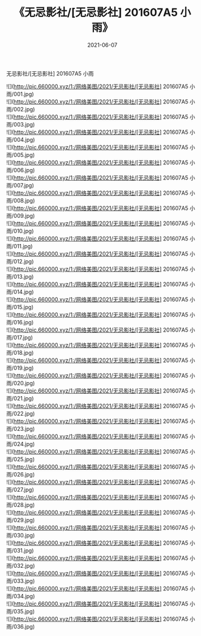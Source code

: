 ﻿---
layout: post
title:  《无忌影社/[无忌影社] 201607A5 小雨》
date:   2021-06-07
img: http://pic.660000.xyz/1:/网络美图/2021/无忌影社/[无忌影社] 201607A5 小雨/000.jpg
categories: [美女, 清纯, 唯美]
---

无忌影社/[无忌影社] 201607A5 小雨

 ![](http://pic.660000.xyz/1:/网络美图/2021/无忌影社/[无忌影社] 201607A5 小雨/001.jpg) <br>![](http://pic.660000.xyz/1:/网络美图/2021/无忌影社/[无忌影社] 201607A5 小雨/002.jpg) <br>![](http://pic.660000.xyz/1:/网络美图/2021/无忌影社/[无忌影社] 201607A5 小雨/003.jpg) <br>![](http://pic.660000.xyz/1:/网络美图/2021/无忌影社/[无忌影社] 201607A5 小雨/004.jpg) <br>![](http://pic.660000.xyz/1:/网络美图/2021/无忌影社/[无忌影社] 201607A5 小雨/005.jpg) <br>![](http://pic.660000.xyz/1:/网络美图/2021/无忌影社/[无忌影社] 201607A5 小雨/006.jpg) <br>![](http://pic.660000.xyz/1:/网络美图/2021/无忌影社/[无忌影社] 201607A5 小雨/007.jpg) <br>![](http://pic.660000.xyz/1:/网络美图/2021/无忌影社/[无忌影社] 201607A5 小雨/008.jpg) <br>![](http://pic.660000.xyz/1:/网络美图/2021/无忌影社/[无忌影社] 201607A5 小雨/009.jpg) <br>![](http://pic.660000.xyz/1:/网络美图/2021/无忌影社/[无忌影社] 201607A5 小雨/010.jpg) <br>![](http://pic.660000.xyz/1:/网络美图/2021/无忌影社/[无忌影社] 201607A5 小雨/011.jpg) <br>![](http://pic.660000.xyz/1:/网络美图/2021/无忌影社/[无忌影社] 201607A5 小雨/012.jpg) <br>![](http://pic.660000.xyz/1:/网络美图/2021/无忌影社/[无忌影社] 201607A5 小雨/013.jpg) <br>![](http://pic.660000.xyz/1:/网络美图/2021/无忌影社/[无忌影社] 201607A5 小雨/014.jpg) <br>![](http://pic.660000.xyz/1:/网络美图/2021/无忌影社/[无忌影社] 201607A5 小雨/015.jpg) <br>![](http://pic.660000.xyz/1:/网络美图/2021/无忌影社/[无忌影社] 201607A5 小雨/016.jpg) <br>![](http://pic.660000.xyz/1:/网络美图/2021/无忌影社/[无忌影社] 201607A5 小雨/017.jpg) <br>![](http://pic.660000.xyz/1:/网络美图/2021/无忌影社/[无忌影社] 201607A5 小雨/018.jpg) <br>![](http://pic.660000.xyz/1:/网络美图/2021/无忌影社/[无忌影社] 201607A5 小雨/019.jpg) <br>![](http://pic.660000.xyz/1:/网络美图/2021/无忌影社/[无忌影社] 201607A5 小雨/020.jpg) <br>![](http://pic.660000.xyz/1:/网络美图/2021/无忌影社/[无忌影社] 201607A5 小雨/021.jpg) <br>![](http://pic.660000.xyz/1:/网络美图/2021/无忌影社/[无忌影社] 201607A5 小雨/022.jpg) <br>![](http://pic.660000.xyz/1:/网络美图/2021/无忌影社/[无忌影社] 201607A5 小雨/023.jpg) <br>![](http://pic.660000.xyz/1:/网络美图/2021/无忌影社/[无忌影社] 201607A5 小雨/024.jpg) <br>![](http://pic.660000.xyz/1:/网络美图/2021/无忌影社/[无忌影社] 201607A5 小雨/025.jpg) <br>![](http://pic.660000.xyz/1:/网络美图/2021/无忌影社/[无忌影社] 201607A5 小雨/026.jpg) <br>![](http://pic.660000.xyz/1:/网络美图/2021/无忌影社/[无忌影社] 201607A5 小雨/027.jpg) <br>![](http://pic.660000.xyz/1:/网络美图/2021/无忌影社/[无忌影社] 201607A5 小雨/028.jpg) <br>![](http://pic.660000.xyz/1:/网络美图/2021/无忌影社/[无忌影社] 201607A5 小雨/029.jpg) <br>![](http://pic.660000.xyz/1:/网络美图/2021/无忌影社/[无忌影社] 201607A5 小雨/030.jpg) <br>![](http://pic.660000.xyz/1:/网络美图/2021/无忌影社/[无忌影社] 201607A5 小雨/031.jpg) <br>![](http://pic.660000.xyz/1:/网络美图/2021/无忌影社/[无忌影社] 201607A5 小雨/032.jpg) <br>![](http://pic.660000.xyz/1:/网络美图/2021/无忌影社/[无忌影社] 201607A5 小雨/033.jpg) <br>![](http://pic.660000.xyz/1:/网络美图/2021/无忌影社/[无忌影社] 201607A5 小雨/034.jpg) <br>![](http://pic.660000.xyz/1:/网络美图/2021/无忌影社/[无忌影社] 201607A5 小雨/035.jpg) <br>![](http://pic.660000.xyz/1:/网络美图/2021/无忌影社/[无忌影社] 201607A5 小雨/036.jpg) <br>